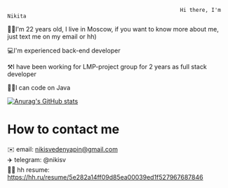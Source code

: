                                                            Hi there, I'm Nikita

🤷‍♂️I'm 22 years old, I live in Moscow, if you want to know more about me, just text me on my email or hh)

💻I'm experienced back-end developer

⚒️I have been working for LMP-project group for 2 years as full stack developer

🧑‍💻I can code on Java




[![Anurag's GitHub stats](https://github-readme-stats.vercel.app/api?username=NvedN&show_icons=true&theme=gruvbox)](https://github.com/anuraghazra/github-readme-stats)




# How to contact me

✉️ email: nikisvedenyapin@gmail.com  
 ✈️ telegram: @nikisv   
👷‍♂️ hh resume: https://hh.ru/resume/5e282a14ff09d85ea00039ed1f527967687846

<!---
NvedN/NvedN is a ✨ special ✨ repository because its `README.md` (this file) appears on your GitHub profile.
You can click the Preview link to take a look at your changes.
--->
